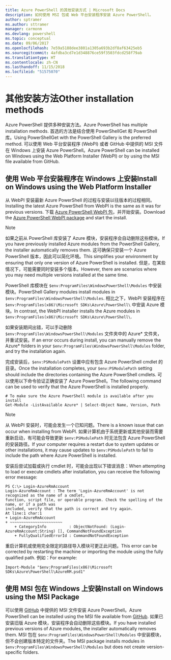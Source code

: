 ```yaml
---
title: Azure PowerShell 的其他安装方式 | Microsoft Docs
description: 如何使用 MSI 包或 Web 平台安装程序安装 Azure PowerShell。
author: sptramer
ms.author: sttramer
manager: carmonm
ms.devlang: powershell
ms.topic: conceptual
ms.date: 09/06/2017
ms.openlocfilehash: 7e59a5188dee3801a1305a693b2df8af63425eb5
ms.sourcegitcommit: 4afdba3cd7e1d348876ce59f3503fdcd258f79ab
ms.translationtype: HT
ms.contentlocale: zh-CN
ms.lasthandoff: 11/15/2018
ms.locfileid: "51575070"
---
```

# <a name="other-installation-methods"></a><span data-ttu-id="0b42d-103">其他安装方法</span><span class="sxs-lookup"><span data-stu-id="0b42d-103">Other installation methods</span></span>

<span data-ttu-id="0b42d-104">Azure PowerShell 提供多种安装方法。</span><span class="sxs-lookup"><span data-stu-id="0b42d-104">Azure PowerShell has multiple installation methods.</span></span> <span data-ttu-id="0b42d-105">首选的方法是结合使用 PowerShellGet 和 PowerShell 库。</span><span class="sxs-lookup"><span data-stu-id="0b42d-105">Using PowerShellGet with the PowerShell Gallery is the preferred method.</span></span> <span data-ttu-id="0b42d-106">可以使用 Web 平台安装程序 (WebPI) 或者 GitHub 中提供的 MSI 文件在 Windows 上安装 Azure PowerShell。</span><span class="sxs-lookup"><span data-stu-id="0b42d-106">Azure PowerShell can be installed on Windows using the Web Platform Installer (WebPI) or by using the MSI file available from GitHub.</span></span>
 
## <a name="install-on-windows-using-the-web-platform-installer"></a><span data-ttu-id="0b42d-107">使用 Web 平台安装程序在 Windows 上安装</span><span class="sxs-lookup"><span data-stu-id="0b42d-107">Install on Windows using the Web Platform Installer</span></span>

<span data-ttu-id="0b42d-108">从 WebPI 安装最新 Azure PowerShell 的过程与安装以往版本的过程相同。</span><span class="sxs-lookup"><span data-stu-id="0b42d-108">Installing the latest Azure PowerShell from WebPI is the same as it was for previous versions.</span></span>
<span data-ttu-id="0b42d-109">下载 [Azure PowerShell WebPI 包](http://aka.ms/webpi-azps)，并开始安装。</span><span class="sxs-lookup"><span data-stu-id="0b42d-109">Download the [Azure PowerShell WebPI package](http://aka.ms/webpi-azps) and start the install.</span></span>

> [!NOTE]
> <span data-ttu-id="0b42d-110">如果之前从 PowerShell 库安装了 Azure 模块，安装程序会自动删除这些模块。</span><span class="sxs-lookup"><span data-stu-id="0b42d-110">If you have previously installed Azure modules from the PowerShell Gallery, the installer automatically removes them.</span></span> <span data-ttu-id="0b42d-111">这可确保只安装一个 Azure PowerShell 版本，因此可以简化环境。</span><span class="sxs-lookup"><span data-stu-id="0b42d-111">This simplifies your environment by ensuring that only one version of Azure PowerShell is installed.</span></span> <span data-ttu-id="0b42d-112">但是，在某些情况下，可能需要同时安装多个版本。</span><span class="sxs-lookup"><span data-stu-id="0b42d-112">However, there are scenarios where you may need multiple versions installed at the same time.</span></span>
>
> <span data-ttu-id="0b42d-113">PowerShell 库模块在 `$env:ProgramFiles\WindowsPowerShell\Modules` 中安装模块。</span><span class="sxs-lookup"><span data-stu-id="0b42d-113">PowerShell Gallery modules install modules in `$env:ProgramFiles\WindowsPowerShell\Modules`.</span></span> <span data-ttu-id="0b42d-114">相比之下，WebPI 安装程序在 `$env:ProgramFiles(x86)\Microsoft SDKs\Azure\PowerShell\` 中安装 Azure 模块。</span><span class="sxs-lookup"><span data-stu-id="0b42d-114">In contrast, the WebPI installer installs the Azure modules in `$env:ProgramFiles(x86)\Microsoft SDKs\Azure\PowerShell\`.</span></span>
>
> <span data-ttu-id="0b42d-115">如果安装期间出错，可以手动删除 `$env:ProgramFiles\WindowsPowerShell\Modules` 文件夹中的 Azure\* 文件夹，并重试安装。</span><span class="sxs-lookup"><span data-stu-id="0b42d-115">If an error occurs during install, you can manually remove the Azure\* folders in your `$env:ProgramFiles\WindowsPowerShell\Modules` folder, and try the installation again.</span></span>

<span data-ttu-id="0b42d-116">完成安装后，`$env:PSModulePath` 设置中应有包含 Azure PowerShell cmdlet 的目录。</span><span class="sxs-lookup"><span data-stu-id="0b42d-116">Once the installation completes, your `$env:PSModulePath` setting should include the directories containing the Azure PowerShell cmdlets.</span></span> <span data-ttu-id="0b42d-117">可以使用以下命令验证正确安装了 Azure PowerShell。</span><span class="sxs-lookup"><span data-stu-id="0b42d-117">The following command can be used to verify that the Azure PowerShell is installed properly.</span></span>

```powershell-interactive
# To make sure the Azure PowerShell module is available after you install
Get-Module -ListAvailable Azure* | Select-Object Name, Version, Path
```

> [!NOTE]
> <span data-ttu-id="0b42d-118">从 WebPI 安装时，可能会发生一个已知问题。</span><span class="sxs-lookup"><span data-stu-id="0b42d-118">There is a known issue that can occur when installing from WebPI.</span></span> <span data-ttu-id="0b42d-119">如果计算机由于系统更新或其他安装而需要重新启动，有可能会导致更新 `$env:PSModulePath` 时无法包含 Azure PowerShell 的安装路径。</span><span class="sxs-lookup"><span data-stu-id="0b42d-119">If your computer requires a restart due to system updates or other installations, it may cause updates to `$env:PSModulePath` to fail to include the path where Azure PowerShell is installed.</span></span>

<span data-ttu-id="0b42d-120">安装后尝试加载或执行 cmdlet 时，可能会出现以下错误消息：</span><span class="sxs-lookup"><span data-stu-id="0b42d-120">When attempting to load or execute cmdlets after installation, you can receive the following error message:</span></span>

```output
PS C:\> Login-AzureRmAccount
Login-AzureRmAccount : The term 'Login-AzureRmAccount' is not recognized as the name of a cmdlet,
function, script file, or operable program. Check the spelling of the name, or if a path was
included, verify that the path is correct and try again.
At line:1 char:1
+ Login-AzureRmAccount
+ ~~~~~~~~~~~~~~~~~~~~~~~
    + CategoryInfo          : ObjectNotFound: (Login-AzureRmAccount:String) [], CommandNotFoundException
    + FullyQualifiedErrorId : CommandNotFoundException
```

<span data-ttu-id="0b42d-121">重启计算机或使用完全限定的路径导入模块可更正此问题。</span><span class="sxs-lookup"><span data-stu-id="0b42d-121">This error can be corrected by restarting the machine or importing the module using the fully qualified path.</span></span> <span data-ttu-id="0b42d-122">例如：</span><span class="sxs-lookup"><span data-stu-id="0b42d-122">For example:</span></span>

```powershell-interactive
Import-Module "$env:ProgramFiles(x86)\Microsoft SDKs\Azure\PowerShell\AzureRM.psd1"
```

## <a name="install-on-windows-using-the-msi-package"></a><span data-ttu-id="0b42d-123">使用 MSI 包在 Windows 上安装</span><span class="sxs-lookup"><span data-stu-id="0b42d-123">Install on Windows using the MSI Package</span></span>

<span data-ttu-id="0b42d-124">可以使用 [GitHub](https://github.com/Azure/azure-powershell/releases/latest) 中提供的 MSI 文件安装 Azure PowerShell。</span><span class="sxs-lookup"><span data-stu-id="0b42d-124">Azure PowerShell can be installed using the MSI file available from [GitHub](https://github.com/Azure/azure-powershell/releases/latest).</span></span> <span data-ttu-id="0b42d-125">如果已安装旧版 Azure 模块，安装程序会自动删除这些模块。</span><span class="sxs-lookup"><span data-stu-id="0b42d-125">If you have installed previous versions of Azure modules, the installer automatically removes them.</span></span> <span data-ttu-id="0b42d-126">MSI 包在 `$env:ProgramFiles\WindowsPowerShell\Modules` 中安装模块，但不会创建版本特定的文件夹。</span><span class="sxs-lookup"><span data-stu-id="0b42d-126">The MSI package installs modules in `$env:ProgramFiles\WindowsPowerShell\Modules` but does not create version-specific folders.</span></span>

